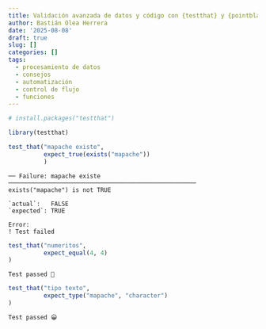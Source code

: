 ```yaml
---
title: Validación avanzada de datos y código con {testthat} y {pointblank}
author: Bastián Olea Herrera
date: '2025-08-08'
draft: true
slug: []
categories: []
tags:
  - procesamiento de datos
  - consejos
  - automatización
  - control de flujo
  - funciones
---
```



``` r
# install.packages("testthat")

library(testthat)

test_that("mapache existe",
          expect_true(exists("mapache"))
          )
```

    ── Failure: mapache existe ─────────────────────────────────────────────────────
    exists("mapache") is not TRUE

    `actual`:   FALSE
    `expected`: TRUE 

    Error:
    ! Test failed

``` r
test_that("numeritos",
          expect_equal(4, 4)
)
```

    Test passed 🌈

``` r
test_that("tipo texto",
          expect_type("mapache", "character")
)
```

    Test passed 😀
